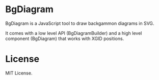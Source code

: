 # BgDiagram

BgDiagram is a JavaScript tool to draw backgammon diagrams in SVG.

It comes with a low level API (BgDiagramBuilder) and a high level component (BgDiagram) that works with XGID positions.

# License

MIT License.
